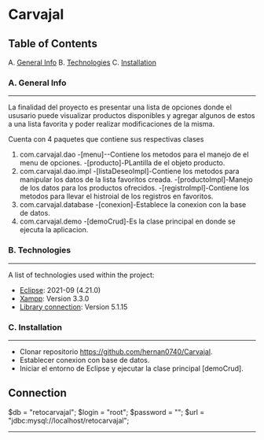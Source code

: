 # Carvajal

## Table of Contents
A. [General Info](#general-info)
B. [Technologies](#technologies)
C. [Installation](#installation)

### A.  General Info
***
La finalidad del proyecto es presentar una lista de opciones donde el ususario puede visualizar productos disponibles y agregar algunos de estos a una lista favorita
y poder realizar modificaciones de la misma.

Cuenta con 4 paquetes que contiene sus respectivas clases


1. com.carvajal.dao
    -[menu]--Contiene los metodos para el manejo de el menu de opciones.
    -[producto]-PLantilla de el objeto producto.
2. com.carvajal.dao.impl
    -[listaDeseoImpl]-Contiene los metodos para manipular los datos de la lista favoritos creada.
    -[productoImpl]-Manejo de los datos para los productos ofrecidos.
    -[registroImpl]-Contiene los metodos para llevar el histroial de los registros en favoritos.
3. com.carvajal.database
    -[conexion]-Establece la conexion con la base de datos.
4. com.carvajal.demo
    -[demoCrud]-Es la clase principal en donde se ejecuta la aplicacion.


### B. Technologies
***
A list of technologies used within the project:
* [Eclipse](https://www.eclipse.org/downloads/): 2021-09 (4.21.0) 
* [Xampp](https://www.apachefriends.org/es/download.html): Version 3.3.0
* [Library connection](https://mvnrepository.com/artifact/mysql/mysql-connector-java/5.1.15): Version 5.1.15
### C. Installation
***
* Clonar repositorio https://github.com/hernan0740/Carvajal.
* Establecer conexion con base de datos.
* Iniciar el entorno de Eclipse y ejecutar la clase principal [demoCrud].

## Connection
$db = "retocarvajal";
$login = "root";
$password = "";
$url = "jdbc:mysql://localhost/retocarvajal";
***
